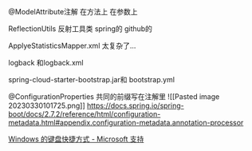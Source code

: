 @ModelAttribute注解 
在方法上
在参数上

ReflectionUtils 反射工具类
spring的
github的

ApplyeStatisticsMapper.xml 太复杂了...

logback 和logback.xml

spring-cloud-starter-bootstrap.jar和 bootstrap.yml

@ConfigurationProperties 
	共同的前缀写在注解里
![[Pasted image 20230330101725.png]]
https://docs.spring.io/spring-boot/docs/2.7.2/reference/html/configuration-metadata.html#appendix.configuration-metadata.annotation-processor

[Windows 的键盘快捷方式 - Microsoft 支持](https://support.microsoft.com/zh-cn/windows/windows-%E7%9A%84%E9%94%AE%E7%9B%98%E5%BF%AB%E6%8D%B7%E6%96%B9%E5%BC%8F-dcc61a57-8ff0-cffe-9796-cb9706c75eec)
